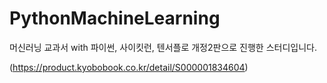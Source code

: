 # PythonMachineLearning

머신러닝 교과서 with 파이썬, 사이킷런, 텐서플로 개정2판으로 진행한 스터디입니다.

(https://product.kyobobook.co.kr/detail/S000001834604)
